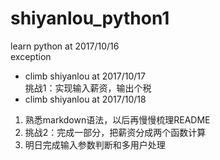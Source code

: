 # shiyanlou_python1
learn python at 2017/10/16  
exception  
* climb shiyanlou at 2017/10/17  
挑战1：实现输入薪资，输出个税  
* climb shiyanlou at 2017/10/18  
1. 熟悉markdown语法，以后再慢慢梳理README  
2. 挑战2：完成一部分，把薪资分成两个函数计算  
3. 明日完成输入参数判断和多用户处理
